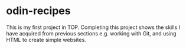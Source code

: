 # odin-recipes
This is my first project in TOP. Completing this project shows the skills I have acquired from previous sections e.g. working with Git, and using HTML to create simple websites. 